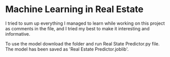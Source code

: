 # Machine Learning in Real Estate

I tried to sum up everything I managed to learn while working on this project as comments in the file, and I tried my best to make it interesting and informative.

To use the model download the folder and run Real State Predictor.py file. The model has been saved as 'Real Estate Predictor.joblib'.
